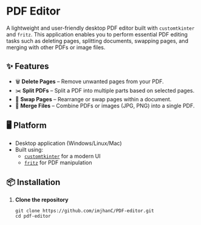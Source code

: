 # PDF Editor

A lightweight and user-friendly desktop PDF editor built with `customtkinter` and `fritz`. This application enables you to perform essential PDF editing tasks such as deleting pages, splitting documents, swapping pages, and merging with other PDFs or image files.

## ✨ Features

- 🗑️ **Delete Pages** – Remove unwanted pages from your PDF.
- ✂️ **Split PDFs** – Split a PDF into multiple parts based on selected pages.
- 🔄 **Swap Pages** – Rearrange or swap pages within a document.
- 🔗 **Merge Files** – Combine PDFs or images (JPG, PNG) into a single PDF.

## 🖥️ Platform

- Desktop application (Windows/Linux/Mac)
- Built using:
  - [`customtkinter`](https://github.com/TomSchimansky/CustomTkinter) for a modern UI
  - [`fritz`](https://pypi.org/project/fritz/) for PDF manipulation

## 📦 Installation

1. **Clone the repository**

   ```git clone
   git clone https://github.com/imjhanC/PDF-editor.git
   cd pdf-editor
